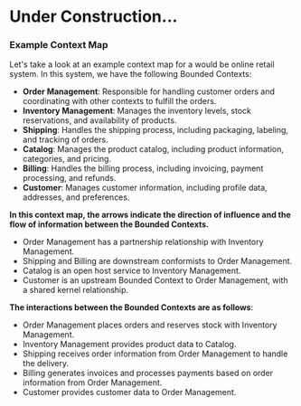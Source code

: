 # Under Construction...

### Example Context Map
Let's take a look at an example context map for a would be online retail system. In this system, we have the following Bounded Contexts:

- **Order Management**: Responsible for handling customer orders and coordinating with other contexts to fulfill the orders.
- **Inventory Management**: Manages the inventory levels, stock reservations, and availability of products.
- **Shipping**: Handles the shipping process, including packaging, labeling, and tracking of orders.
- **Catalog**: Manages the product catalog, including product information, categories, and pricing.
- **Billing**: Handles the billing process, including invoicing, payment processing, and refunds.
- **Customer**: Manages customer information, including profile data, addresses, and preferences.





**In this context map, the arrows indicate the direction of influence and the flow of information between the Bounded Contexts.** 
- Order Management has a partnership relationship with Inventory Management.
- Shipping and Billing are downstream conformists to Order Management.
- Catalog is an open host service to Inventory Management.
- Customer is an upstream Bounded Context to Order Management, with a shared kernel relationship.

**The interactions between the Bounded Contexts are as follows**:
- Order Management places orders and reserves stock with Inventory Management.
- Inventory Management provides product data to Catalog.
- Shipping receives order information from Order Management to handle the delivery.
- Billing generates invoices and processes payments based on order information from Order Management.
- Customer provides customer data to Order Management.
